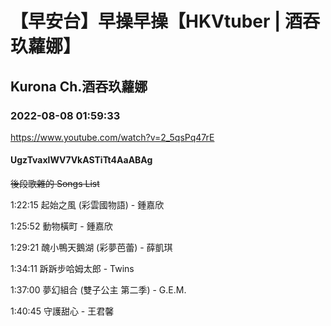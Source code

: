 # 【早安台】早操早操【HKVtuber | 酒吞玖蘿娜】

## Kurona Ch.酒吞玖蘿娜

### 2022-08-08 01:59:33

https://www.youtube.com/watch?v=2_5qsPq47rE

#### UgzTvaxlWV7VkASTiTt4AaABAg

~~後段歌雜的 Songs List~~

1:22:15 起始之風 (彩雲國物語) - 鍾嘉欣

1:25:52 動物橫町 - 鍾嘉欣

1:29:21 醜小鴨天鵝湖 (彩夢芭蕾) - 薛凱琪

1:34:11 跅跅步哈姆太郎 - Twins

1:37:00 夢幻組合 (雙子公主 第二季) - G.E.M.

1:40:45 守護甜心 - 王君馨

